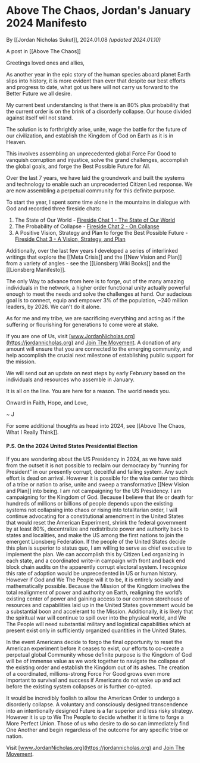 # Above The Chaos, Jordan's January 2024 Manifesto

By [[Jordan Nicholas Sukut]], 2024.01.08 _(updated 2024.01.10)_   

A post in [[Above The Chaos]]

Greetings loved ones and allies, 

As another year in the epic story of the human species aboard planet Earth slips into history, it is more evident than ever that despite our best efforts and progress to date, what got us here will not carry us forward to the Better Future we all desire. 

My current best understanding is that there is an 80% plus probability that the current order is on the brink of a disorderly collapse. Our house divided against itself will not stand. 

The solution is to forthrightly arise, unite, wage the battle for the future of our civilization, and establish the Kingdom of God on Earth as it is in Heaven. 

This involves assembling an unprecedented global Force For Good to vanquish corruption and injustice, solve the grand challenges, accomplish the global goals, and forge the Best Possible Future for All. 

Over the last 7 years, we have laid the groundwork and built the systems and technology to enable such an unprecedented Citizen Led response. We are now assembling a perpetual community for this definite purpose. 

To start the year, I spent some time alone in the mountains in dialogue with God and recorded three fireside chats: 

1. The State of Our World - [Fireside Chat 1 - The State of Our World](https://youtu.be/UFLKfZlGi08?si=ataOdvzSScwB_ate)
2. The Probability of Collapse - [Fireside Chat 2 - On Collapse](https://youtu.be/mR6YMzWRlt8?si=8-A_8YkyFinqgl39)
3. A Positive Vision, Strategy and Plan to forge the Best Possible Future - [Fireside Chat 3 - A Vision, Strategy, and Plan](https://youtu.be/DAcg7AV0RJg?si=6FZlrKswfHqOl9mk)

Additionally, over the last few years I developed a series of interlinked writings that explore the [[Meta Crisis]] and the [[New Vision and Plan]] from a variety of angles - see the [[Lionsberg Wiki Books]] and the [[Lionsberg Manifesto]]. 

The only Way to advance from here is to forge, out of the many amazing individuals in the network, a higher order functional unity actually powerful enough to meet the needs and solve the challenges at hand. Our audacious goal is to connect, equip and empower 3% of the population, ~240 million leaders, by 2026. We can't do it alone. 

As for me and my tribe, we are sacrificing everything and acting as if the suffering or flourishing for generations to come were at stake. 

If you are one of Us, visit [www.JordanNicholas.org](https://jordannicholas.org) and [Join The Movement](https://jordannicholas.org/join_the_movement).  A donation of any amount will ensure that you are connected to the emerging community, and help accomplish the crucial next milestone of establishing public support for the mission.  

We will send out an update on next steps by early February based on the individuals and resources who assemble in January. 

It is all on the line. You are here for a reason. The world needs you. 

Onward in Faith, Hope, and Love, 

~ J 

For some additional thoughts as head into 2024, see [[Above The Chaos, What I Really Think]]. 

#### P.S. On the 2024 United States Presidential Election 

If you are wondering about the US Presidency in 2024, as we have said from the outset it is not possible to reclaim our democracy by “running for President” in our presently corrupt, deceitful and failing system. Any such effort is dead on arrival. However it is possible for the wise center two thirds of a tribe or nation to arise, unite and sweep a transformative [[New Vision and Plan]] into being. I am not campaigning for the US Presidency. I am campaigning for the Kingdom of God. Because I believe that life or death for hundreds of millions or billions of people depends upon the existing systems not collapsing into chaos or rising into totalitarian order, I will continue advocating for a constitutional amendment in the United States that would reset the American Experiment, shrink the federal government by at least 80%, decentralize and redistribute power and authority back to states and localities, and make the US among the first nations to join the emergent Lionsberg Federation. If the people of the United States decide this plan is superior to status quo, I am willing to serve as chief executive to implement the plan. We can accomplish this by Citizen Led organizing in each state, and a coordinated write-in campaign with front and back end block chain audits on the apparently corrupt electoral system. I recognize this rate of adoption would be unprecedented in US or human history. However if God and We The People will it to be, it is entirely socially and mathematically possible. Because the Mission of the Kingdom involves the total realignment of power and authority on Earth, realigning the world’s existing center of power and gaining access to our common storehouse of resources and capabilities laid up in the United States government would be a substantial boon and accelerant to the Mission. Additionally, it is likely that the spiritual war will continue to spill over into the physical world, and We The People will need substantial military and logistical capabilities which at present exist only in sufficiently organized quantities in the United States. 

In the event Americans decide to forgo the final opportunity to reset the American experiment before it ceases to exist, our efforts to co-create a perpetual global Community whose definite purpose is the Kingdom of God will be of immense value as we work together to navigate the collapse of the existing order and establish the Kingdom out of its ashes. The creation of a coordinated, millions-strong Force For Good grows even more important to survival and success if Americans do not wake up and act before the existing system collapses or is further co-opted. 

It would be incredibly foolish to allow the American Order to undergo a disorderly collapse. A voluntary and consciously designed transcendence into an intentionally designed Future is a far superior and less risky strategy. However it is up to We The People to decide whether it is time to forge a More Perfect Union. Those of us who desire to do so can immediately find One Another and begin regardless of the outcome for any specific tribe or nation. 

Visit [www.JordanNicholas.org](https://jordannicholas.org) and [Join The Movement](https://jordannicholas.org/join_the_movement).

